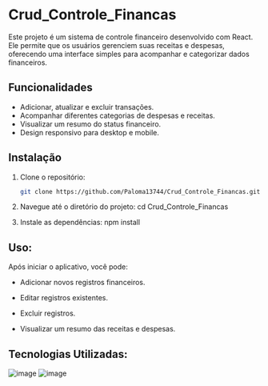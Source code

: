 # Crud_Controle_Financas

Este projeto é um sistema de controle financeiro desenvolvido com React. Ele permite que os usuários gerenciem suas receitas e despesas, oferecendo uma interface simples para acompanhar e categorizar dados financeiros.

## Funcionalidades
- Adicionar, atualizar e excluir transações.
- Acompanhar diferentes categorias de despesas e receitas.
- Visualizar um resumo do status financeiro.
- Design responsivo para desktop e mobile.

## Instalação

1. Clone o repositório:
   ```bash
   git clone https://github.com/Paloma13744/Crud_Controle_Financas.git

2. Navegue até o diretório do projeto:
   cd Crud_Controle_Financas

3. Instale as dependências:
   npm install

## Uso:
Após iniciar o aplicativo, você pode:

- Adicionar novos registros financeiros.

- Editar registros existentes.

- Excluir registros.

- Visualizar um resumo das receitas e despesas.

## Tecnologias Utilizadas:
![image](https://github.com/user-attachments/assets/0b16c3c0-67ea-4bfb-9486-b9b957f3cc3c)
![image](https://github.com/user-attachments/assets/c792f7cb-a887-4653-b481-8b31286f9dfe)



